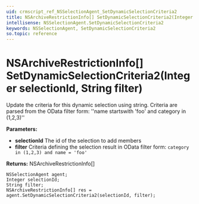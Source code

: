 ```yaml
---
uid: crmscript_ref_NSSelectionAgent_SetDynamicSelectionCriteria2
title: NSArchiveRestrictionInfo[] SetDynamicSelectionCriteria2(Integer selectionId, String filter)
intellisense: NSSelectionAgent.SetDynamicSelectionCriteria2
keywords: NSSelectionAgent, SetDynamicSelectionCriteria2
so.topic: reference
---
```


# NSArchiveRestrictionInfo[] SetDynamicSelectionCriteria2(Integer selectionId, String filter)

Update the criteria for this dynamic selection using string. Criteria are parsed from the OData filter form: ''name startswith 'foo' and category in (1,2,3)''

**Parameters:**
 - **selectionId** The id of the selection to add members
 - **filter** Criteria defining the selection result in OData filter form: `category in (1,2,3) and name = 'foo'` 

**Returns:** NSArchiveRestrictionInfo[]

```crmscript
NSSelectionAgent agent;
Integer selectionId;
String filter;
NSArchiveRestrictionInfo[] res = agent.SetDynamicSelectionCriteria2(selectionId, filter);
```


